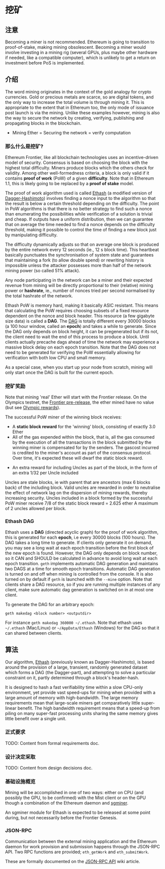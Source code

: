 # 挖矿

## 注意

Becoming a miner is not recommended. Ethereum is going to transition to proof-of-stake, making mining obsolescent. Becoming a miner would involve investing in a mining rig (several GPUs, plus maybe other hardware if needed, like a compatible computer), which is unlikely to get a return on investment before PoS is implemented.

## 介绍

The word mining originates in the context of the gold analogy for crypto currencies. Gold or precious metals are scarce, so are digital tokens, and the only way to increase the total volume is through mining it. This is appropriate to the extent that in Ethereum too, the only mode of issuance post launch is via the mining. Unlike these examples however, mining is also the way to secure the network by creating, verifying, publishing and propagating blocks in the blockchain.

* Mining Ether = Securing the network = verify computation

### 那么什么是挖矿?

Ethereum Frontier, like all blockchain technologies uses an incentive-driven model of security. Consensus is based on choosing the block with the highest total difficulty.
Miners produce blocks which the others check for validity. Among other well-formedness criteria, a block is only valid if it contains **proof of work** (PoW) of a given **difficulty**.
Note that in Ethereum 1.1, this is likely going to be replaced by a **proof of stake** model.

The proof of work algorithm used is called [Ethash][1] (a modified version of [Dagger-Hashimoto][2]) involves finding a nonce input to the algorithm so that the result is below a certain threshold depending on the difficulty. The point in PoW algorithms is that there is no better strategy to find such a nonce than enumerating the possibilities while verification of a solution is trivial and cheap. If outputs have a uniform distribution, then we can guarantee that on average the time needed to find a nonce depends on the difficulty threshold, making it possible to control the time of finding a new block just by manipulating difficulty.

The difficulty dynamically adjusts so that on average one block is produced by the entire network every 12 seconds (ie., 12 s block time). This heartbeat basically punctuates the synchronisation of system state and guarantees that maintaining a fork (to allow double spend) or rewriting history is impossible unless the attacker possesses more than half of the network mining power (so called 51% attack).

Any node participating in the network can be a miner and their expected revenue from mining will be directly proportional to their (relative) mining power or **hashrate**, ie., number of nonces tried per second normalised by the total hashrate of the network.

Ethash PoW is memory hard, making it basically ASIC resistant. This means that calculating the PoW requires choosing subsets of a fixed resource dependent on the nonce and block header. This resource (a few gigabyte size data) is called a **DAG**. The [DAG][3] is totally different every 30000 blocks (a 100 hour window, called an **epoch**) and takes a while to generate. Since the DAG only depends on block height, it can be pregenerated but if its not, the client need to wait the end of this process to produce a block. Until clients actually precache dags ahead of time the network may experience a massive block delay on each epoch transition. Note that the DAG does not need to be generated for verifying the PoW essentially allowing for verification with both low CPU and small memory.

As a special case, when you start up your node from scratch, mining will only start once the DAG is built for the current epoch.

### 挖矿奖励

Note that mining 'real' Ether will start with the Frontier release. On the Olympics testnet, the [Frontier pre-release][4], the ether mined have no value (but see [Olympic rewards][5]).

The successful PoW miner of the winning block receives:
* A **static block reward** for the 'winning' block, consisting of exactly 3.0 Ether
* All of the gas expended within the block, that is, all the gas consumed by the execution of all the transactions in the block submitted by the winning miner is compensated for by the senders. The gascost incurred is  credited to the miner's account as part of the consensus protocol. Over time, it's expected these will dwarf the static block reward.
- An extra reward for including Uncles as part of the block, in the form of an extra 1/32 per Uncle included

Uncles are stale blocks, ie with parent that are ancestors (max 6 blocks back) of the including block.
Valid uncles are rewarded in order to neutralise the effect of network lag on the dispersion of mining rewards, thereby increasing security.
Uncles included in a block formed by the successful PoW miner receive 7/8 of the static block reward = 2.625 ether
A maximum of 2 uncles allowed per block.

### Ethash DAG

Ethash uses a **DAG** (directed acyclic graph) for the proof of work algorithm, this is generated for each **epoch**, i.e every 30000 blocks (100 hours). The DAG takes a long time to generate. If clients only generate it on demand, you may see a long wait at each epoch transition before the first block of the new epoch is found. However, the DAG only depends on block number, so it CAN and SHOULD be calculated in advance to avoid long wait at each epoch transition. `geth` implements automatic DAG generation and maintains two DAGS at a time for smooth epoch transitions. Automatic DAG generation is turned on and off when mining is controlled from the console. It is also turned on by default if `geth` is launched with the `--mine` option. Note that clients share a DAG resource, so if you are running multiple instances of any client, make sure automatic dag generation is switched on in at most one client.

To generate the DAG for an arbitrary epoch:

```
geth makedag <block number> <outputdir>
```

For instance `geth makedag 360000 ~/.ethash`. Note that ethash uses `~/.ethash` (Mac/Linux) or `~/AppData/Ethash`  (Windows) for the DAG so that it can shared between clients.

## 算法

Our algorithm, [Ethash][1] (previously known as Dagger-Hashimoto), is based around the provision of a large, transient, randomly generated dataset which forms a DAG (the Dagger-part), and attempting to solve a particular constraint on it, partly determined through a block's header-hash.

It is designed to hash a fast verifiability time within a slow CPU-only environment, yet provide vast speed-ups for mining when provided with a large amount of memory with high-bandwidth. The large memory requirements mean that large-scale miners get comparatively little super-linear benefit. The high bandwidth requirement means that a speed-up from piling on many super-fast processing units sharing the same memory gives little benefit over a single unit.

### 正式要求

TODO: Content from formal requirements doc.

### 设计决定采取

TODO: Content from design decisions doc.

### 基础设施概览

Mining will be accomplished in one of two ways: either on CPU (and possibly the GPU, to be confirmed) with the Mist client or on the GPU though a combination of the Ethereum daemon and [sgminer][6].

An sgminer module for Ethash is expected to be released at some point during, but not necessarily before the Frontier Genesis.

### JSON-RPC

Communication between the external mining application and the Ethereum daemon for work provision and submission happens through the JSON-RPC API. Two RPC functions are provided; `eth_getWork` and `eth_submitWork`.

These are formally documented on the [JSON-RPC API][7] wiki article.

[1]: https://github.com/ethereum/wiki/wiki/Ethash
[2]: https://github.com/ethereum/wiki/wiki/Dagger-Hashimoto
[3]: https://github.com/ethereum/wiki/wiki/Ethash-DAG
[4]: http://ethereum.gitbooks.io/frontier-guide/
[5]: https://blog.ethereum.org/2015/05/09/olympic-frontier-pre-release/
[6]: https://github.com/sgminer-dev/sgminer
[7]: https://github.com/ethereum/wiki/wiki/JSON-RPC